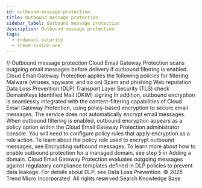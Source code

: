 ```yaml
---
id: outbound-message-protection
title: Outbound message protection
sidebar_label: Outbound message protection
description: Outbound message protection
tags:
  - endpoint-security
  - trend-vision-one
---
```


/*<![CDATA[*/ $('#title').html($('meta[name=map-description]').attr('content')); /*]]>*/ Outbound message protection Cloud Email Gateway Protection scans outgoing email messages before delivery if outbound filtering is enabled. Cloud Email Gateway Protection applies the following policies for filtering: Malware (viruses, spyware, and so on) Spam and phishing Web reputation Data Loss Prevention (DLP) Transport Layer Security (TLS) check DomainKeys Identified Mail (DKIM) signing In addition, outbound encryption is seamlessly integrated with the content-filtering capabilities of Cloud Email Gateway Protection, using policy-based encryption to secure email messages. The service does not automatically encrypt email messages. When outbound filtering is enabled, outbound encryption appears as a policy option within the Cloud Email Gateway Protection administrator console. You will need to configure policy rules that apply encryption as a rule action. To learn about the policy rule used to encrypt outbound messages, see Encrypting outbound messages. To learn more about how to enable outbound protection for a managed domain, see step 5 in Adding a domain. Cloud Email Gateway Protection evaluates outgoing messages against regulatory compliance templates defined in DLP policies to prevent data leakage. For details about DLP, see Data Loss Prevention. © 2025 Trend Micro Incorporated. All rights reserved.Search Knowledge Base